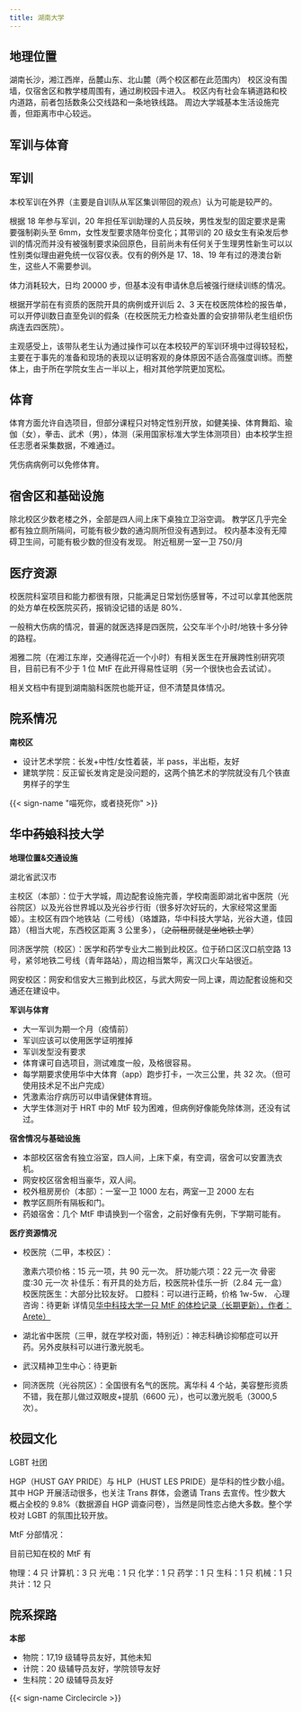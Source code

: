 ```yaml
---
title: 湖南大学
---
```


## 地理位置

湖南长沙，湘江西岸，岳麓山东、北山麓（两个校区都在此范围内）
校区没有围墙，仅宿舍区和教学楼周围有，通过刷校园卡进入。
校区内有社会车辆道路和校内道路，前者包括数条公交线路和一条地铁线路。
周边大学城基本生活设施完善，但距离市中心较远。

## 军训与体育

## 军训

本校军训在外界（主要是自训队从军区集训带回的观点）认为可能是较严的。

根据 18 年参与军训，20 年担任军训助理的人员反映，男性发型的固定要求是需要强制剃头至 6mm，女性发型要求随年份变化；其带训的 20 级女生有染发后参训的情况而并没有被强制要求染回原色，目前尚未有任何关于生理男性新生可以以性别类似理由避免统一仪容仪表。仅有的例外是 17、18、19 年有过的港澳台新生，这些人不需要参训。

体力消耗较大，日均 20000 步，但基本没有申请休息后被强行继续训练的情况。

根据开学前在有资质的医院开具的病例或开训后 2、3 天在校医院体检的报告单，可以开停训数日直至免训的假条（在校医院无力检查处置的会安排带队老生组织伤病连去四医院）。

主观感受上，该带队老生认为通过操作可以在本校较严的军训环境中过得较轻松，主要在于事先的准备和现场的表现以证明客观的身体原因不适合高强度训练。而整体上，由于所在学院女生占一半以上，相对其他学院更加宽松。

## 体育

体育方面允许自选项目，但部分课程只对特定性别开放，如健美操、体育舞蹈、瑜伽（女），拳击、武术（男），体测（采用国家标准大学生体测项目）由本校学生担任志愿者采集数据，不难通过。

凭伤病病例可以免修体育。

## 宿舍区和基础设施

除北校区少数老楼之外，全部是四人间上床下桌独立卫浴空调。
教学区几乎完全都有独立厕所隔间，可能有极少数的通沟厕所但没有遇到过。
校内基本没有无障碍卫生间，可能有极少数的但没有发现。
附近租房一室一卫 750/月

## 医疗资源

校医院科室项目和能力都很有限，只能满足日常划伤感冒等，不过可以拿其他医院的处方单在校医院买药，报销没记错的话是 80%．

一般稍大伤病的情况，普遍的就医选择是四医院，公交车半个小时/地铁十多分钟的路程。

湘雅二院（在湘江东岸，交通得花近一个小时）有相关医生在开展跨性别研究项目，目前已有不少于 1 位 MtF 在此开得易性证明（另一个很快也会去试试）。

相关文档中有提到湖南脑科医院也能开证，但不清楚具体情况。

## 院系情况

**南校区**

- 设计艺术学院：长发+中性/女性着装，半 pass，半出柜，友好
- 建筑学院：反正留长发肯定是没问题的，这两个搞艺术的学院就没有几个铁直男样子的学生

{{< sign-name "喵死你，或者挠死你" >}}

## 华中~~药娘~~科技大学

**地理位置&交通设施**

湖北省武汉市

主校区（本部）：位于大学城，周边配套设施完善，学校南面即湖北省中医院（光谷院区）以及光谷世界城以及光谷步行街（很多好次好玩的，大家经常这里面姬）。主校区有四个地铁站（二号线）（珞雄路，华中科技大学站，光谷大道，佳园路）（相当大呢，东西校区距离 3 公里多），（~~之前租房就是坐地铁上学~~）

同济医学院（校区）：医学和药学专业大二搬到此校区。位于硚口区汉口航空路 13 号，紧邻地铁二号线（青年路站），周边相当繁华，离汉口火车站很近。

网安校区：网安和信安大三搬到此校区，与武大网安一同上课，周边配套设施和交通还在建设中。

**军训与体育**

- 大一军训为期一个月（疫情前）
- 军训应该可以使用医学证明推掉
- 军训发型没有要求
- 体育课可自选项目，测试难度一般，及格很容易。
- 每学期要求使用华中大体育（app）跑步打卡，一次三公里，共 32 次。（但可使用技术足不出户完成）
- 凭激素治疗病历可以申请保健体育班。
- 大学生体测对于 HRT 中的 MtF 较为困难，但病例好像能免除体测，还没有试过。

**宿舍情况与基础设施**

- 本部校区宿舍有独立浴室，四人间，上床下桌，有空调，宿舍可以安置洗衣机。
- 网安校区宿舍相当豪华，双人间。
- 校外租房房价（本部）：一室一卫 1000 左右，两室一卫 2000 左右
- 教学区厕所有隔板和门。
- 药娘宿舍：几个 MtF 申请换到一个宿舍，之前好像有先例，下学期可能有。

**医疗资源情况**

- 校医院（二甲，本校区）：

  激素六项价格：15 元一项，共 90 元一次。
  肝功能六项：22 元一次
  骨密度:30 元一次
  补佳乐：有开具的处方后，校医院补佳乐一折（2.84 元一盒）
  校医院医生：大部分比较友好。
  口腔科：可以进行正畸，价格 1w-5w．
  心理咨询：待更新
  详情见[华中科技大学一只 MtF 的体检记录（长期更新），作者：Arete）](https://zhuanlan.zhihu.com/p/270528659)

- 湖北省中医院（三甲，就在学校对面，特别近）：神志科确诊抑郁症可以开药。另外皮肤科可以进行激光脱毛。
- 武汉精神卫生中心：待更新
- 同济医院（光谷院区）：全国很有名气的医院。离华科 4 个站，美容整形资质不错，我在那儿做过双眼皮+提肌（6600 元），也可以激光脱毛（3000,5 次）。

## 校园文化

LGBT 社团

HGP（HUST GAY PRIDE）与 HLP（HUST LES PRIDE）是华科的性少数小组。其中 HGP 开展活动很多，也关注 Trans 群体，会邀请 Trans 去宣传。性少数大概占全校的 9.8%（数据源自 HGP 调查问卷），当然是同性恋占绝大多数。整个学校对 LGBT 的氛围比较开放。

MtF 分部情况：

目前已知在校的 MtF 有

物理：4 只
计算机：3 只
光电：1 只
化学：1 只
药学：1 只
生科：1 只
机械：1 只
共计：12 只

## 院系探路

**本部**

- 物院：17,19 级辅导员友好，其他未知
- 计院：20 级辅导员友好，学院领导友好
- 生科院：20 级辅导员友好

{{< sign-name Circlecircle >}}
